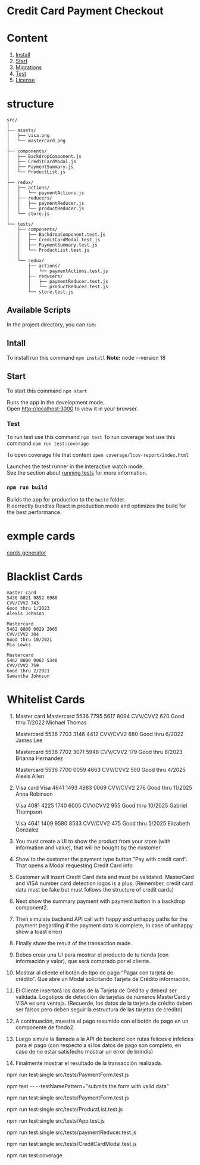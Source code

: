 # Credit Card Payment Checkout

# Content
1. [Install](#install)
2. [Start](#start)
3. [Migrations](#migrations)
3. [Test](#test)
4. [License](#license)



# structure
```
src/
│
├── assets/
│   ├── visa.png
│   └── mastercard.png
│
├── components/
│   ├── BackdropComponent.js
│   ├── CreditCardModal.js
│   ├── PaymentSummary.js
│   └── ProductList.js
│
├── redux/
│   ├── actions/
│   │   └── paymentActions.js
│   ├── reducers/
│   │   ├── paymentReducer.js
│   │   └── productReducer.js
│   └── store.js
│
└── tests/
    ├── components/
    │   ├── BackdropComponent.test.js
    │   ├── CreditCardModal.test.js
    │   ├── PaymentSummary.test.js
    │   └── ProductList.test.js
    │
    └── redux/
        ├── actions/
        │   └── paymentActions.test.js
        ├── reducers/
        │   ├── paymentReducer.test.js
        │   └── productReducer.test.js
        └── store.test.js
```

## Available Scripts

In the project directory, you can run:

## Intall 

To install run this command ```npm install```
**Note:**  node --version 18 

## Start 
To start this command ```npm start```

Runs the app in the development mode.\
Open [http://localhost:3000](http://localhost:3000) to view it in your browser.

### Test
To run test use this command `npm test`
To run coverage test use this command `npm run test:coverage`

To open coverage file that content `open coverage/lcov-report/index.html`



Launches the test runner in the interactive watch mode.\
See the section about [running tests](https://facebook.github.io/create-react-app/docs/running-tests) for more information.

### `npm run build`

Builds the app for production to the `build` folder.\
It correctly bundles React in production mode and optimizes the build for the best performance.



# exmple cards 
[cards generator](https://dnschecker.org/credit-card-generator.php) 


# Blacklist Cards

    master card
    5430 8821 9852 6980
    CVV/CVV2 743 
    Good thru 1/2023
    Alexis Johnson

    Mastercard  
    5462 8800 0029 2065
    CVV/CVV2 304 
    Good thru 10/2021
    Mia Lewis

    Mastercard  
    5462 8800 0062 5348
    CVV/CVV2 759 
    Good thru 2/2021
    Samantha Johnson


# Whitelist Cards
1. Master card
    Mastercard 
    5536 7795 5617 8094
    CVV/CVV2 620 
    Good thru 7/2022
    Michael Thomas


    Mastercard 
    5536 7703 3146 4412
    CVV/CVV2 880 
    Good thru 6/2022
    James Lee

    Mastercard 
    5536 7702 3071 5948
    CVV/CVV2 179 
    Good thru 8/2023
    Brianna Hernandez

    Mastercard 
    5536 7700 0059 4663
    CVV/CVV2 590 
    Good thru 4/2025
    Alexis Allen

2. Visa card
    Visa 
    4641 1493 4983 0069
    CVV/CVV2 276 
    Good thru 11/2025
    Anna Robinson

    Visa 
    4081 4225 1740 6005
    CVV/CVV2 955 
    Good thru 10/2025
    Gabriel Thompson

    Visa 
    4641 1409 9580 8533
    CVV/CVV2 475 
    Good thru 5/2025
    Elizabeth Gonzalez



1. You must create a UI to show the product from your store (with information and value), that will be bought by
the customer.
2. Show to the customer the payment type button ”Pay with credit card”. That opens a Modal requesting Credit Card
info.
3. Customer will insert Credit Card data and must be validated. MasterCard and VISA number card detection logos
is a plus. (Remember, credit card data must be fake but must follows the structure of credit cards)
4. Next show the summary payment with payment button in a backdrop component2.
5. Then simulate backend API call with happy and unhappy paths for the payment (regarding if the payment data is complete, in case of unhappy show a toast error)
6. Finally show the result of the transaction made.


1. Debes crear una UI para mostrar el producto de tu tienda (con información y valor), que será comprado por el cliente.
2. Mostrar al cliente el botón de tipo de pago “Pagar con tarjeta de crédito”. Que abre un Modal solicitando Tarjeta de Crédito información.
3. El Cliente insertará los datos de la Tarjeta de Crédito y deberá ser validada. Logotipos de detección de tarjetas de números MasterCard y VISA
es una ventaja. (Recuerde, los datos de la tarjeta de crédito deben ser falsos pero deben seguir la estructura de las tarjetas de crédito)
4. A continuación, muestre el pago resumido con el botón de pago en un componente de fondo2.
5. Luego simule la llamada a la API de backend con rutas felices e infelices para el pago (con respecto a si los datos de pago son
completo, en caso de no estar satisfecho mostrar un error de brindis)
6. Finalmente mostrar el resultado de la transacción realizada.


npm run test:single src/tests/PaymentForm.test.js

npm test -- --testNamePattern="submits the form with valid data"



npm run test:single src/tests/PaymentForm.test.js


npm run test:single src/tests/ProductList.test.js

npm run test:single src/tests/App.test.js

npm run test:single src/tests/paymentReducer.test.js


npm run test:single src/tests/CreditCardModal.test.js

npm run test:coverage